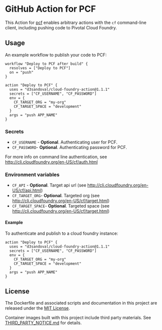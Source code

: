 # GitHub Action for PCF

This Action for [pcf](https://docs.run.pivotal.io/) enables arbitrary actions with the `cf` command-line client, including pushing code to Pivotal Cloud Foundry.

## Usage

An example workflow to publish your code to PCF:

```hcl
workflow "Deploy to PCF after build" {
  resolves = ["Deploy to PCF"]
  on = "push"
}

action "Deploy to PCF" {
  uses = "d3sandoval/cloud-foundry-action@1.1.1"
  secrets = ["CF_USERNAME", "CF_PASSWORD"]
  env = {
    CF_TARGET_ORG = "my-org"
    CF_TARGET_SPACE = "development"
  }
  args = "push APP_NAME"
}

```

### Secrets

* `CF_USERNAME` - **Optional**. Authenticating user for PCF.
* `CF_PASSWORD`- **Optional**. Authenticating password for PCF.

For more info on command line authentication, see http://cli.cloudfoundry.org/en-US/cf/auth.html

### Environment variables

* `CF_API` - **Optional**. Target api url (see http://cli.cloudfoundry.org/en-US/cf/api.html)
* `CF_TARGET_ORG`- **Optional**. Targeted org (see http://cli.cloudfoundry.org/en-US/cf/target.html)
* `CF_TARGET_SPACE`- **Optional**. Targeted space (see http://cli.cloudfoundry.org/en-US/cf/target.html)

#### Example

To authenticate and publish to a cloud foundry instance:

```hcl
action "Deploy to PCF" {
  uses = "d3sandoval/cloud-foundry-action@1.1.1"
  secrets = ["CF_USERNAME", "CF_PASSWORD"]
  env = {
    CF_TARGET_ORG = "my-org"
    CF_TARGET_SPACE = "development"
  }
  args = "push APP_NAME"
}
```

## License

The Dockerfile and associated scripts and documentation in this project are released under the [MIT License](LICENSE).

Container images built with this project include third party materials. See [THIRD_PARTY_NOTICE.md](THIRD_PARTY_NOTICE.md) for details.
